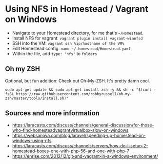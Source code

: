
# Using NFS in Homestead / Vagrant on Windows

- Navigate to your Homestead directory, for me that's `~/Homestead`.
- Install NFS for vagrant: `vagrant plugin install vagrant-winnfsd`
- SSH into the VM: `vagrant ssh %ip/hostname of the VM%`
- Edit Homestead config: `nano ~/.homestead/Homestead.yaml`, 
- Within the file, add `type: "nfs"` to `folders`


## Oh my ZSH

Optional, but fun addition: Check out Oh-My-ZSH. It's pretty damn cool. 

```
sudo apt-get update && sudo apt-get install zsh -y && sh -c "$(curl -fsSL https://raw.githubusercontent.com/robbyrussell/oh-my-zsh/master/tools/install.sh)"
```


## Sources and more information

- https://laracasts.com/discuss/channels/general-discussion/for-those-who-find-homesteadvagrantvirtualbox-slow-on-windows
- https://websanova.com/blog/laravel/speeding-up-homestead-on-windows-using-nfs
- https://laracasts.com/discuss/channels/servers/how-do-i-setup-2-homestead-boxes-one-with-php-56-and-one-with-php-7
- https://enrise.com/2012/12/git-and-vagrant-in-a-windows-environment/

